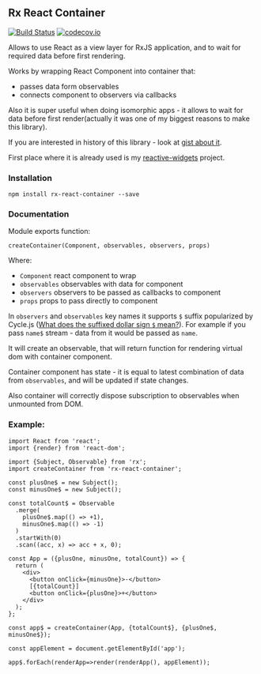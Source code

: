 ## Rx React Container 

[![Build Status](https://travis-ci.org/zxbodya/rx-react-container.svg?branch=master)](https://travis-ci.org/zxbodya/rx-react-container)
[![codecov.io](https://codecov.io/github/zxbodya/rx-react-container/coverage.svg?branch=master)](https://codecov.io/github/zxbodya/rx-react-container?branch=master)

Allows to use React as a view layer for RxJS application, and to wait for required data before first rendering. 

Works by wrapping React Component into container that:

 * passes data form observables
 * connects component to observers via callbacks

Also it is super useful when doing isomorphic apps - it allows to wait for data before first render(actually it was one of my biggest reasons to make this library).

If you are interested in history of this library - look at [gist about it](https://gist.github.com/zxbodya/20c63681d45a049df3fc).

First place where it is already used is my [reactive-widgets](https://github.com/zxbodya/reactive-widgets) project.

### Installation

`npm install rx-react-container --save`
 
### Documentation

Module exports function:

`createContainer(Component, observables, observers, props)`

Where:

- `Component` react component to wrap
- `observables` observables with data for component
- `observers` observers to be passed as callbacks to component 
- `props` props to pass directly to component 

In `observers` and `observables` key names it supports `$` 
suffix popularized by Cycle.js ([What does the suffixed dollar sign `$` mean?](http://cycle.js.org/basic-examples.html#what-does-the-suffixed-dollar-sign-mean)). 
For example if you pass `name$` stream - data from it would be passed as `name`. 

It will create an observable, that will return function for rendering virtual dom with container component.
 
Container component has state - it is equal to latest combination of data from `observables`, and will be updated if state changes.

Also container will correctly dispose subscription to observables when unmounted from DOM.   
 
### Example:

```JS
import React from 'react';
import {render} from 'react-dom';

import {Subject, Observable} from 'rx';
import createContainer from 'rx-react-container';

const plusOne$ = new Subject();
const minusOne$ = new Subject();

const totalCount$ = Observable
  .merge(
    plusOne$.map(() => +1),
    minusOne$.map(() => -1)
  )
  .startWith(0)
  .scan((acc, x) => acc + x, 0);

const App = ({plusOne, minusOne, totalCount}) => {
  return (
    <div>
      <button onClick={minusOne}>-</button>
      [{totalCount}]
      <button onClick={plusOne}>+</button>
    </div>
  );
};

const app$ = createContainer(App, {totalCount$}, {plusOne$, minusOne$});

const appElement = document.getElementById('app');

app$.forEach(renderApp=>render(renderApp(), appElement));

```
